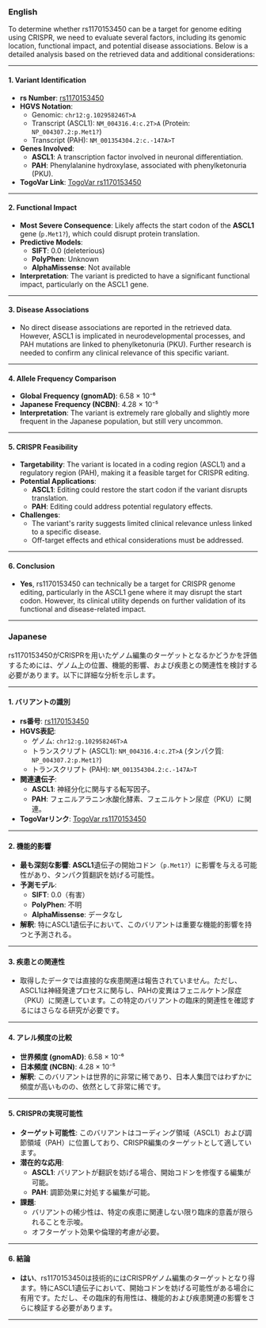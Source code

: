 ### English
To determine whether rs1170153450 can be a target for genome editing using CRISPR, we need to evaluate several factors, including its genomic location, functional impact, and potential disease associations. Below is a detailed analysis based on the retrieved data and additional considerations:

---

#### 1. **Variant Identification**
   - **rs Number**: [rs1170153450](https://identifiers.org/dbsnp/rs1170153450)
   - **HGVS Notation**:
     - Genomic: `chr12:g.102958246T>A`
     - Transcript (ASCL1): `NM_004316.4:c.2T>A` (Protein: `NP_004307.2:p.Met1?`)
     - Transcript (PAH): `NM_001354304.2:c.-147A>T`
   - **Genes Involved**: 
     - **ASCL1**: A transcription factor involved in neuronal differentiation.
     - **PAH**: Phenylalanine hydroxylase, associated with phenylketonuria (PKU).
   - **TogoVar Link**: [TogoVar rs1170153450](https://togovar.org/variant/tgv380877758)

---

#### 2. **Functional Impact**
   - **Most Severe Consequence**: Likely affects the start codon of the **ASCL1** gene (`p.Met1?`), which could disrupt protein translation.
   - **Predictive Models**:
     - **SIFT**: 0.0 (deleterious)
     - **PolyPhen**: Unknown
     - **AlphaMissense**: Not available
   - **Interpretation**: The variant is predicted to have a significant functional impact, particularly on the ASCL1 gene.

---

#### 3. **Disease Associations**
   - No direct disease associations are reported in the retrieved data. However, ASCL1 is implicated in neurodevelopmental processes, and PAH mutations are linked to phenylketonuria (PKU). Further research is needed to confirm any clinical relevance of this specific variant.

---

#### 4. **Allele Frequency Comparison**
   - **Global Frequency (gnomAD)**: 6.58 × 10⁻⁶
   - **Japanese Frequency (NCBN)**: 4.28 × 10⁻⁵
   - **Interpretation**: The variant is extremely rare globally and slightly more frequent in the Japanese population, but still very uncommon.

---

#### 5. **CRISPR Feasibility**
   - **Targetability**: The variant is located in a coding region (ASCL1) and a regulatory region (PAH), making it a feasible target for CRISPR editing.
   - **Potential Applications**:
     - **ASCL1**: Editing could restore the start codon if the variant disrupts translation.
     - **PAH**: Editing could address potential regulatory effects.
   - **Challenges**:
     - The variant's rarity suggests limited clinical relevance unless linked to a specific disease.
     - Off-target effects and ethical considerations must be addressed.

---

#### 6. **Conclusion**
   - **Yes**, rs1170153450 can technically be a target for CRISPR genome editing, particularly in the ASCL1 gene where it may disrupt the start codon. However, its clinical utility depends on further validation of its functional and disease-related impact.

---

### Japanese
rs1170153450がCRISPRを用いたゲノム編集のターゲットとなるかどうかを評価するためには、ゲノム上の位置、機能的影響、および疾患との関連性を検討する必要があります。以下に詳細な分析を示します。

---

#### 1. **バリアントの識別**
   - **rs番号**: [rs1170153450](https://identifiers.org/dbsnp/rs1170153450)
   - **HGVS表記**:
     - ゲノム: `chr12:g.102958246T>A`
     - トランスクリプト (ASCL1): `NM_004316.4:c.2T>A` (タンパク質: `NP_004307.2:p.Met1?`)
     - トランスクリプト (PAH): `NM_001354304.2:c.-147A>T`
   - **関連遺伝子**:
     - **ASCL1**: 神経分化に関与する転写因子。
     - **PAH**: フェニルアラニン水酸化酵素、フェニルケトン尿症（PKU）に関連。
   - **TogoVarリンク**: [TogoVar rs1170153450](https://togovar.org/variant/tgv380877758)

---

#### 2. **機能的影響**
   - **最も深刻な影響**: **ASCL1**遺伝子の開始コドン（`p.Met1?`）に影響を与える可能性があり、タンパク質翻訳を妨げる可能性。
   - **予測モデル**:
     - **SIFT**: 0.0（有害）
     - **PolyPhen**: 不明
     - **AlphaMissense**: データなし
   - **解釈**: 特にASCL1遺伝子において、このバリアントは重要な機能的影響を持つと予測される。

---

#### 3. **疾患との関連性**
   - 取得したデータでは直接的な疾患関連は報告されていません。ただし、ASCL1は神経発達プロセスに関与し、PAHの変異はフェニルケトン尿症（PKU）に関連しています。この特定のバリアントの臨床的関連性を確認するにはさらなる研究が必要です。

---

#### 4. **アレル頻度の比較**
   - **世界頻度 (gnomAD)**: 6.58 × 10⁻⁶
   - **日本頻度 (NCBN)**: 4.28 × 10⁻⁵
   - **解釈**: このバリアントは世界的に非常に稀であり、日本人集団ではわずかに頻度が高いものの、依然として非常に稀です。

---

#### 5. **CRISPRの実現可能性**
   - **ターゲット可能性**: このバリアントはコーディング領域（ASCL1）および調節領域（PAH）に位置しており、CRISPR編集のターゲットとして適しています。
   - **潜在的な応用**:
     - **ASCL1**: バリアントが翻訳を妨げる場合、開始コドンを修復する編集が可能。
     - **PAH**: 調節効果に対処する編集が可能。
   - **課題**:
     - バリアントの稀少性は、特定の疾患に関連しない限り臨床的意義が限られることを示唆。
     - オフターゲット効果や倫理的考慮が必要。

---

#### 6. **結論**
   - **はい**、rs1170153450は技術的にはCRISPRゲノム編集のターゲットとなり得ます。特にASCL1遺伝子において、開始コドンを妨げる可能性がある場合に有用です。ただし、その臨床的有用性は、機能的および疾患関連の影響をさらに検証する必要があります。

---